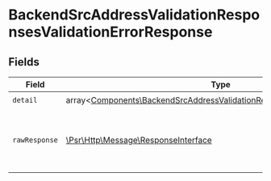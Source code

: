 # BackendSrcAddressValidationResponsesValidationErrorResponse


## Fields

| Field                                                                                                                                                           | Type                                                                                                                                                            | Required                                                                                                                                                        | Description                                                                                                                                                     |
| --------------------------------------------------------------------------------------------------------------------------------------------------------------- | --------------------------------------------------------------------------------------------------------------------------------------------------------------- | --------------------------------------------------------------------------------------------------------------------------------------------------------------- | --------------------------------------------------------------------------------------------------------------------------------------------------------------- |
| `detail`                                                                                                                                                        | array<[Components\BackendSrcAddressValidationResponsesValidationErrorItem](../../Models/Components/BackendSrcAddressValidationResponsesValidationErrorItem.md)> | :heavy_check_mark:                                                                                                                                              | N/A                                                                                                                                                             |
| `rawResponse`                                                                                                                                                   | [\Psr\Http\Message\ResponseInterface](https://www.php-fig.org/psr/psr-7/#33-psrhttpmessageresponseinterface)                                                    | :heavy_minus_sign:                                                                                                                                              | Raw HTTP response; suitable for custom response parsing                                                                                                         |